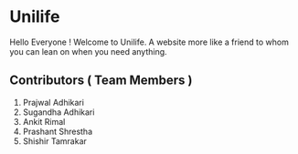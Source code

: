 # Unilife

Hello Everyone ! Welcome to Unilife. A website more like a friend to whom you can lean on when you need anything.

## Contributors ( Team Members )
1) Prajwal Adhikari
2) Sugandha Adhikari
3) Ankit Rimal
4) Prashant Shrestha
5) Shishir Tamrakar

